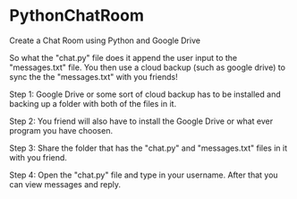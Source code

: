# PythonChatRoom
Create a Chat Room using Python and Google Drive

So what the "chat.py" file does it append the user input to the "messages.txt" file. You then use a cloud backup (such as google drive) to sync the the "messages.txt" with you friends!

Step 1:
Google Drive or some sort of cloud backup has to be installed and backing up a folder with both of the files in it.

Step 2:
You friend will also have to install the Google Drive or what ever program you have choosen.

Step 3:
Share the folder that has the "chat.py" and "messages.txt" files in it with you friend.

Step 4:
Open the "chat.py" file and type in your username. After that you can view messages and reply.
